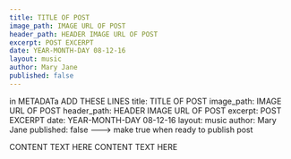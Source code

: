 ```yaml
---
title: TITLE OF POST
image_path: IMAGE URL OF POST
header_path: HEADER IMAGE URL OF POST
excerpt: POST EXCERPT
date: YEAR-MONTH-DAY 08-12-16
layout: music
author: Mary Jane
published: false
---
```



in METADATa ADD THESE LINES 
title: TITLE OF POST
image_path: IMAGE URL OF POST
header_path: HEADER IMAGE URL OF POST
excerpt: POST EXCERPT
date: YEAR-MONTH-DAY 08-12-16
layout: music
author: Mary Jane
published: false ---> make true when ready to publish post


CONTENT TEXT HERE 
CONTENT TEXT HERE 